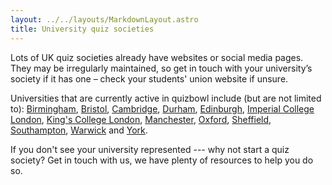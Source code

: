 ```yaml
---
layout: ../../layouts/MarkdownLayout.astro
title: University quiz societies
---
```


Lots of UK quiz societies already have websites or social media pages. They may be irregularly maintained, so get in touch with your university’s society if it has one – check your students' union website if unsure.

Universities that are currently active in quizbowl include (but are not limited to): [Birmingham](https://www.guildofstudents.com/organisation/38763/), [Bristol](https://www.facebook.com/BrizQuiz/), [Cambridge](https://www.cambridgesu.co.uk/organisation/quizsoc/), [Durham](https://www.durhamsu.com/groups/quiz-society), [Edinburgh](https://edin.eusa.ed.ac.uk/activities/view/quizsoc), [Imperial College London](https://www.imperialcollegeunion.org/activities/a-to-z/quiz), [King's College London](https://www.kclsu.org/groups/activities/join/22823/), [Manchester](https://manchesterstudentsunion.com/activities/view/muqs), [Oxford](https://users.ox.ac.uk/~quiz/index.shtml), [Sheffield](https://su.sheffield.ac.uk/activities/view/quiz-society), [Southampton](https://www.susu.org/groups/university-of-southampton-quiz-society), [Warwick](https://www.warwicksu.com/societies-sports/societies/quizsoc/) and [York](https://yusu.org/activities/view/quiz_society).

If you don't see your university represented --- why not start a quiz society? Get in touch with us, we have plenty of resources to help you do so.
